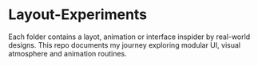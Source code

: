 # Layout-Experiments
Each folder contains a layot, animation or interface inspider by real-world designs. This repo documents my journey exploring modular UI, visual atmosphere and animation routines.
